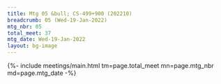 ```yaml
---
title: Mtg 05 &bull; CS-499+900 (202210)
breadcrumb: 05 (Wed-19-Jan-2022)
mtg_nbr: 05
total_meet: 37
mtg_date: Wed-19-Jan-2022
layout: bg-image
---
```


{%- include meetings/main.html
    tm=page.total_meet
    mn=page.mtg_nbr
    md=page.mtg_date
-%}
